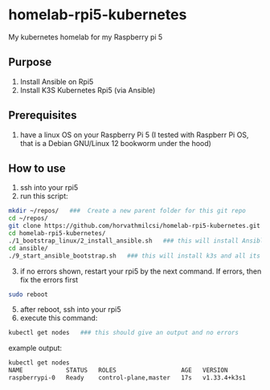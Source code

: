 # homelab-rpi5-kubernetes
My kubernetes homelab for my Raspberry pi 5

## Purpose  
1) Install Ansible on Rpi5
2) Install K3S Kubernetes Rpi5 (via Ansible)

## Prerequisites  
1) have a linux OS on your Raspberry Pi 5 (I tested with Raspberr Pi OS, that is a Debian GNU/Linux 12 bookworm under the hood)

## How to use
1) ssh into your rpi5
2) run this script:
```bash
mkdir ~/repos/   ###  Create a new parent folder for this git repo
cd ~/repos/
git clone https://github.com/horvathmilcsi/homelab-rpi5-kubernetes.git
cd homelab-rpi5-kubernetes/
./1_bootstrap_linux/2_install_ansible.sh   ### this will install Ansible
cd ansible/
./9_start_ansible_bootstrap.sh   ### this will install k3s and all its dependencies and configs via Ansible
```
3) if no errors shown, restart your rpi5 by the next command. If errors, then fix the errors first
```bash
sudo reboot
```
5) after reboot, ssh into your rpi5
6) execute this command:
```bash
kubectl get nodes   ### this should give an output and no errors
```
example output:
```bash
kubectl get nodes
NAME            STATUS   ROLES                  AGE   VERSION
raspberrypi-0   Ready    control-plane,master   17s   v1.33.4+k3s1
```




